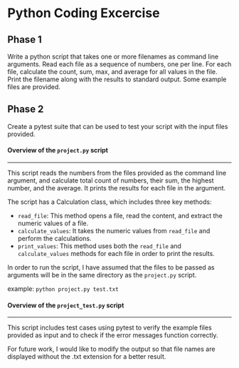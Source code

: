# Python Coding Excercise

## Phase 1

Write a python script that takes one or more filenames as command line arguments.
Read each file as a sequence of numbers, one per line. For each file,
calculate the count, sum, max, and average for all values in the file. Print
the filename along with the results to standard output. Some example files are
provided.

## Phase 2

Create a pytest suite that can be used to test your script with the
input files provided.

#### Overview of the `project.py` script

---

This script reads the numbers from the files provided as the command line argument, and calculate total count of numbers, their sum, the highest number, and the average. It prints the results for each file in the argument.

The script has a Calculation class, which includes three key methods:

- `read_file`: This method opens a file, read the content, and extract the numeric values of a file.
- `calculate_values`: It takes the numeric values from `read_file` and perform the calculations.
- `print_values`: This method uses both the `read_file` and `calculate_values` methods for each file in order to print the results.

In order to run the script, I have assumed that the files to be passed as arguments will be in the same directory as the `project.py` script.

example: `python project.py test.txt`

#### Overview of the `project_test.py` script

---

This script includes test cases using pytest to verify the example files provided as input and to check if the error messages function correctly.

For future work, I would like to modify the output so that file names are displayed without the .txt extension for a better result.
